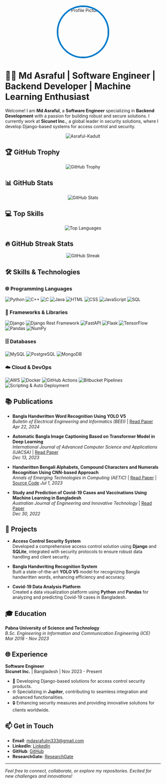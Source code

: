 <p align="center">
  <img src="https://avatars.githubusercontent.com/u/40880139?s=400&u=fd779969170b198318ddebbae60e7a6dbd91f167&v=4" alt="Profile Picture" width="160" height="160" style="border-radius: 50%; border: 5px solid #007ACC;" />
</p>

# 👨‍💻 Md Asraful | Software Engineer | Backend Developer | Machine Learning Enthusiast

Welcome! I am **Md Asraful**, a **Software Engineer** specializing in **Backend Development** with a passion for building robust and secure solutions. I currently work at **Sicunet Inc.**, a global leader in security solutions, where I develop Django-based systems for access control and security.

<p align="center"> <img src="https://komarev.com/ghpvc/?username=AsrafuLkadult&label=Profile%20Views&color=0e75b6&style=flat" alt="Asraful-Kadult" /> </p>

## 🏆 GitHub Trophy
<p align="center">
  <img src="https://github-profile-trophy.vercel.app/?username=AsrafuLkadult&theme=onedark&no-frame=true&column=7" alt="GitHub Trophy" />
</p>

## 📊 GitHub Stats
<p align="center">
  <img src="https://github-readme-stats.vercel.app/api?username=AsrafuLkadult&show_icons=true&theme=radical" alt="GitHub Stats" />
</p>

## 💻 Top Skills
<p align="center">
  <img src="https://github-readme-stats.vercel.app/api/top-langs/?username=AsrafuLkadult&layout=compact&theme=radical" alt="Top Languages" />
</p>

## 🔥 GitHub Streak Stats
<p align="center">
  <img src="https://streak-stats.demolab.com/?user=AsrafuLkadult&theme=radical" alt="GitHub Streak" />
</p>


## 🛠️ Skills & Technologies

### 🌐 Programming Languages
<p align="left"> <img src="https://img.shields.io/badge/Python-3776AB?style=for-the-badge&logo=python&logoColor=white" alt="Python"/> <img src="https://img.shields.io/badge/C++-00599C?style=for-the-badge&logo=cplusplus&logoColor=white" alt="C++"/> <img src="https://img.shields.io/badge/C-A8B9CC?style=for-the-badge&logo=c&logoColor=black" alt="C"/> <img src="https://img.shields.io/badge/Java-007396?style=for-the-badge&logo=java&logoColor=white" alt="Java"/> <img src="https://img.shields.io/badge/HTML-E34F26?style=for-the-badge&logo=html5&logoColor=white" alt="HTML"/> <img src="https://img.shields.io/badge/CSS-1572B6?style=for-the-badge&logo=css3&logoColor=white" alt="CSS"/> <img src="https://img.shields.io/badge/JavaScript-F7DF1E?style=for-the-badge&logo=javascript&logoColor=black" alt="JavaScript"/> <img src="https://img.shields.io/badge/SQL-4479A1?style=for-the-badge&logo=mysql&logoColor=white" alt="SQL"/> </p>

### 🧰 Frameworks & Libraries
<p align="left"> <img src="https://img.shields.io/badge/Django-092E20?style=for-the-badge&logo=django&logoColor=white" alt="Django"/> <img src="https://img.shields.io/badge/Django%20Rest%20Framework-092E20?style=for-the-badge&logo=django&logoColor=white" alt="Django Rest Framework"/> <img src="https://img.shields.io/badge/FastAPI-009688?style=for-the-badge&logo=fastapi&logoColor=white" alt="FastAPI"/> <img src="https://img.shields.io/badge/Flask-000000?style=for-the-badge&logo=flask&logoColor=white" alt="Flask"/> <img src="https://img.shields.io/badge/TensorFlow-FF6F00?style=for-the-badge&logo=tensorflow&logoColor=white" alt="TensorFlow"/> <img src="https://img.shields.io/badge/Pandas-150458?style=for-the-badge&logo=pandas&logoColor=white" alt="Pandas"/> <img src="https://img.shields.io/badge/NumPy-013243?style=for-the-badge&logo=numpy&logoColor=white" alt="NumPy"/> </p>

### 🗄️ Databases
<p align="left"> <img src="https://img.shields.io/badge/MySQL-4479A1?style=for-the-badge&logo=mysql&logoColor=white" alt="MySQL"/> <img src="https://img.shields.io/badge/PostgreSQL-336791?style=for-the-badge&logo=postgresql&logoColor=white" alt="PostgreSQL"/> <img src="https://img.shields.io/badge/MongoDB-47A248?style=for-the-badge&logo=mongodb&logoColor=white" alt="MongoDB"/> </p>

### ☁️ Cloud & DevOps
<p align="left"> <img src="https://img.shields.io/badge/AWS-232F3E?style=for-the-badge&logo=amazon-aws&logoColor=white" alt="AWS"/> <img src="https://img.shields.io/badge/Docker-2496ED?style=for-the-badge&logo=docker&logoColor=white" alt="Docker"/> <img src="https://img.shields.io/badge/GitHub%20Actions-2088FF?style=for-the-badge&logo=github-actions&logoColor=white" alt="GitHub Actions"/> <img src="https://img.shields.io/badge/Bitbucket%20Pipelines-0052CC?style=for-the-badge&logo=bitbucket&logoColor=white" alt="Bitbucket Pipelines"/> <img src="https://img.shields.io/badge/Scripting%20&%20Auto%20Deployment-4EAA25?style=for-the-badge&logo=gnu-bash&logoColor=white" alt="Scripting & Auto Deployment"/> </p>

## 📚 Publications
- **Bangla Handwritten Word Recognition Using YOLO V5**  
  *Bulletin of Electrical Engineering and Informatics (BEEI)* | [Read Paper](https://doi.org/10.11591/eei.v13i3.6953)  
  *Apr 22, 2024*

- **Automatic Bangla Image Captioning Based on Transformer Model in Deep Learning**  
  *International Journal of Advanced Computer Science and Applications (IJACSA)* | [Read Paper](http://dx.doi.org/10.14569/IJACSA.2023.01411113)  
  *Dec 13, 2023*

- **Handwritten Bengali Alphabets, Compound Characters and Numerals Recognition Using CNN-based Approach**  
  *Annals of Emerging Technologies in Computing (AETiC)* | [Read Paper](http://aetic.theiaer.org/archive/v7/v7n3/p3.html) | [Source Code](https://github.com/AsrafuLkadult/Handwritten-Bengali-Alphabets-Compound-Characters-and-Numerals-Recognition-Using-CNN-based-Approach.git) 
 *Jul 1, 2023*

- **Study and Prediction of Covid-19 Cases and Vaccinations Using Machine Learning in Bangladesh**  
  *Australian Journal of Engineering and Innovative Technology* | [Read Paper](https://universepg.com/journal-details/ajeit/study-and-prediction-of-covid-19-cases-and-vaccinations-using-machine-learning-in-bangladesh)  
  *Dec 30, 2022*

## 🚀 Projects
- **Access Control Security System**  
  Developed a comprehensive access control solution using **Django** and **SQLite**, integrated with security protocols to ensure robust data handling and client security.

- **Bangla Handwriting Recognition System**  
  Built a state-of-the-art **YOLO V5** model for recognizing Bangla handwritten words, enhancing efficiency and accuracy.

- **Covid-19 Data Analysis Platform**  
  Created a data visualization platform using **Python** and **Pandas** for analyzing and predicting Covid-19 cases in Bangladesh.

## 🎓 Education
**Pabna University of Science and Technology**  
*B.Sc. Engineering in Information and Communication Engineering (ICE)*  
*Mar 2018 - Nov 2023* 

## 🌐 Experience
**Software Engineer**  
**Sicunet Inc.** | Bangladesh | Nov 2023 - Present  
- 🚀 Developing Django-based solutions for access control security products.
- 🌐 Specializing in **Jupiter**, contributing to seamless integration and advanced functionalities.
- 🔒 Enhancing security measures and providing innovative solutions for clients worldwide.

## 📫 Get in Touch
- **Email**: [mdasrafulm333@gmail.com](mailto:mdasrafulm333@gmail.com)
- **LinkedIn**: [LinkedIn](https://www.linkedin.com/in/mdasraful)
- **GitHub**: [GitHub](https://github.com/Asraful-Kadult)
- **ResearchGate**: [ResearchGate](https://www.researchgate.net/profile/Md-Asraful-4/research)

---

*Feel free to connect, collaborate, or explore my repositories. Excited for new challenges and innovations!*
